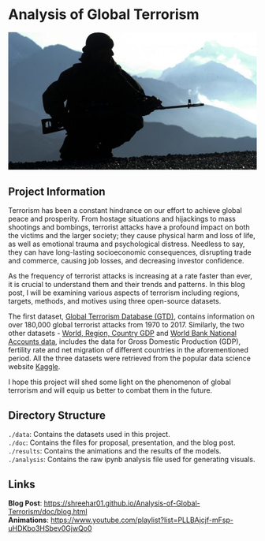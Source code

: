 # Analysis of Global Terrorism    
![](https://github.com/Shreehar01/Analysis-of-Global-Terrorism/blob/main/doc/terror.jpg)                 


## Project Information
Terrorism has been a constant hindrance on our effort to achieve global peace and prosperity. From hostage situations and hijackings to mass shootings and bombings, terrorist attacks have a profound impact on both the victims and the larger society; they cause physical harm and loss of life, as well as emotional trauma and psychological distress. Needless to say, they can have long-lasting socioeconomic consequences, disrupting trade and commerce, causing job losses, and decreasing investor confidence.

As the frequency of terrorist attacks is increasing at a rate faster than ever, it is crucial to understand them and their trends and patterns. In this blog post, I will be examining various aspects of terrorism including regions, targets, methods, and motives using three open-source datasets.

The first dataset, [Global Terrorism Database (GTD)](https://www.kaggle.com/datasets/START-UMD/gtd), contains information on over 180,000 global terrorist attacks from 1970 to 2017. Similarly, the two other datasets - [World, Region, Country GDP](https://www.kaggle.com/datasets/tmishinev/world-country-gdp-19602021) and [World Bank National Accounts data](https://data.worldbank.org/indicator/NY.GDP.MKTP.CD), includes the data for Gross Domestic Production (GDP), fertility rate and net migration of different countries in the aforementioned period. All the three datasets were retrieved from the popular data science website [Kaggle](https://www.kaggle.com/). 

I hope this project will shed some light on the phenomenon of global terrorism and will equip us better to combat them in the future.    


## Directory Structure
`./data`: Contains the datasets used in this project.     
`./doc`: Contains the files for proposal, presentation, and the blog post.     
`./results`: Contains the animations and the results of the models.    
`./analysis`: Contains the raw ipynb analysis file used for generating visuals.         


## Links
<b>Blog Post</b>: https://shreehar01.github.io/Analysis-of-Global-Terrorism/doc/blog.html    
<b>Animations</b>: https://www.youtube.com/playlist?list=PLLBAjcjf-mFsp-uHDKbo3HSbev0GjwQo0
